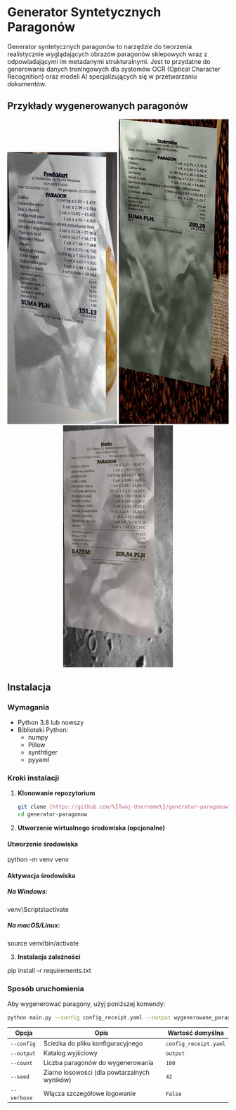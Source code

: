 # Generator Syntetycznych Paragonów

Generator syntetycznych paragonów to narzędzie do tworzenia realistycznie wyglądających obrazów paragonów sklepowych wraz z odpowiadającymi im metadanymi strukturalnymi. Jest to przydatne do generowania danych treningowych dla systemów OCR (Optical Character Recognition) oraz modeli AI specjalizujących się w przetwarzaniu dokumentów.

## Przykłady wygenerowanych paragonów

<p align="center">
  <img src="images/screenshot_1.jpg" alt="Screenshot 1" width="250"/>
  <img src="images/screenshot_2.jpg" alt="Screenshot 2" width="250"/>
  <img src="images/screenshot_3.jpg" alt="Screenshot 3" width="250"/>
</p>


## Instalacja

### Wymagania

- Python 3.8 lub nowszy
- Biblioteki Python:
  - numpy
  - Pillow
  - synthtiger
  - pyyaml

### Kroki instalacji

1. **Klonowanie repozytorium**
   ```bash
   git clone [https://github.com/\[Twój-Username\]/generator-paragonow.git](https://github.com/Roch-git/Synth_Receipt_Generator)
   cd generator-paragonow

2. **Utworzenie wirtualnego środowiska (opcjonalne)**

#### Utworzenie środowiska
python -m venv venv

#### Aktywacja środowiska
##### Na Windows:
venv\Scripts\activate

##### Na macOS/Linux:
source venv/bin/activate

3. **Instalacja zależności**

pip install -r requirements.txt

### Sposób uruchomienia

Aby wygenerować paragony, użyj poniższej komendy:

```bash
python main.py --config config_receipt.yaml --output wygenerowane_paragony --count 50 --seed 123 --verbose
 ```


| Opcja       | Opis                                         | Wartość domyślna      |
| ----------- | -------------------------------------------- | --------------------- |
| `--config`  | Ścieżka do pliku konfiguracyjnego            | `config_receipt.yaml` |
| `--output`  | Katalog wyjściowy                            | `output`              |
| `--count`   | Liczba paragonów do wygenerowania            | `100`                 |
| `--seed`    | Ziarno losowości (dla powtarzalnych wyników) | `42`                  |
| `--verbose` | Włącza szczegółowe logowanie                 | `False`               |

